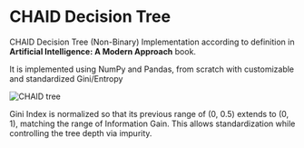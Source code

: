 # CHAID Decision Tree
CHAID Decision Tree (Non-Binary) Implementation according to definition in <strong>Artificial Intelligence: A Modern Approach</strong> book. 

It is implemented using NumPy and Pandas, from scratch with customizable and standardized Gini/Entropy

![CHAID tree](https://user-images.githubusercontent.com/67103746/114677217-c41ae080-9d12-11eb-9d23-84e70c127c58.png)

Gini Index is normalized so that its previous range of (0, 0.5) extends to (0, 1), matching the range of Information Gain. This allows standardization while controlling the tree depth via impurity.
